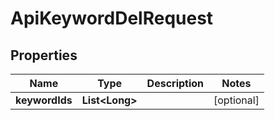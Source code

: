 

# ApiKeywordDelRequest


## Properties

Name | Type | Description | Notes
------------ | ------------- | ------------- | -------------
**keywordIds** | **List&lt;Long&gt;** |  |  [optional]



